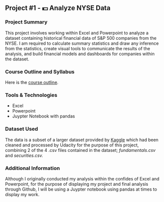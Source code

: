 ## Project #1 - 💵 Analyze NYSE Data

### Project Summary
This project involves working within Excel and Powerpoint to analyze a dataset containing historical financial data of S&P 500 companies from the NYSE. I am required to calculate summary statistics and draw any inference from the statistics, create visual tools to communicate the results of the analysis, and build financial models and dashboards for companies within the dataset.

### Course Outline and Syllabus
Here is the [course outline](https://www.udacity.com/course/business-analytics-nanodegree--nd098).

### Tools & Technologies
* Excel
* Powerpoint
* Juypter Notebook with pandas

### Dataset Used
The data is a subset of a larger dataset provided by [Kaggle](https://www.kaggle.com/datasets/dgawlik/nyse) which had been cleaned and processed by Udacity for the purpose of this project, combining 2 of the 4 .csv files contained in the dataset; _fundamentals.csv_ and _securities.csv._

### Additional Information
Although I originally conducted my analysis within the confides of Excel and Powerpoint, for the purpose of displaying my project and final analysis through Github, I will be using a Juypter notebook using pandas at times to display my work.
